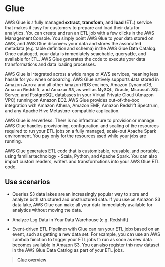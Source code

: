 # Glue

AWS Glue is a fully managed **extract**, **transform**, and **load** (ETL) service that makes it easy for customers to prepare and load their data for analytics. You can create and run an ETL job with a few clicks in the AWS Management Console. You simply point AWS Glue to your data stored on AWS, and AWS Glue discovers your data and stores the associated metadata (e.g. table definition and schema) in the AWS Glue Data Catalog. Once cataloged, your data is immediately searchable, queryable, and available for ETL. AWS Glue generates the code to execute your data transformations and data loading processes.

AWS Glue is integrated across a wide range of AWS services, meaning less hassle for you when onboarding. AWS Glue natively supports data stored in Amazon Aurora and all other Amazon RDS engines, Amazon DynamoDB, Amazon Redshift, and Amazon S3, as well as MySQL, Oracle, Microsoft SQL Server, and PostgreSQL databases in your Virtual Private Cloud (Amazon VPC) running on Amazon EC2. AWS Glue provides out-of-the-box integration with Amazon Athena, Amazon EMR, Amazon Redshift Spectrum, and any Apache Hive Metastore-compatible application.

AWS Glue is serverless. There is no infrastructure to provision or manage. AWS Glue handles provisioning, configuration, and scaling of the resources required to run your ETL jobs on a fully managed, scale-out Apache Spark environment. You pay only for the resources used while your jobs are running.

AWS Glue generates ETL code that is customizable, reusable, and portable, using familiar technology - Scala, Python, and Apache Spark. You can also import custom readers, writers and transformations into your AWS Glue ETL code.

## Use scenarios

- Queries S3 data lakes are an increasingly popular way to store and analyze both structured and unstructured data. If you use an Amazon S3 data lake, AWS Glue can make all your data immediately available for analytics without moving the data.

- Analyze Log Data in Your Data Warehouse (e.g. Redshift)

- Event-driven ETL Pipelines with Glue can run your ETL jobs based on an event, such as getting a new data set. For example, you can use an AWS Lambda function to trigger your ETL jobs to run as soon as new data becomes available in Amazon S3. You can also register this new dataset in the AWS Glue Data Catalog as part of your ETL jobs.

> [Glue overview](https://aws.amazon.com/glue/)
